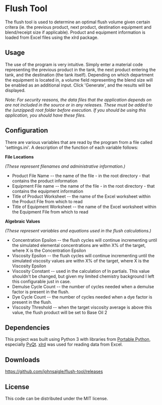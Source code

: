 Flush Tool
==========
The flush tool is used to determine an optimal flush volume given certain critera (ie. the previous product, next product, destination equipment and blend/receipt size if applicable). 
Product and equipment information is loaded from Excel files using the xlrd package.

Usage
-----
The use of the program is very intuitive. Simply enter a material code representing the previous product in the tank, the next product entering the tank, and the destination (the tank itself). Depending on which department the equipment is located in, a volume field representing the blend size will be enabled as an additional input. Click 'Generate', and the results will be displayed.

*Note: For security reasons, the data files that the application depends on are not included in the source or in any releases. These must be added to the (unzipped) root folder before execution. If you should be using this application, you should have these files.*

Configuration
-------------
There are various variables that are read by the program from a file called 'settings.ini'. A description of the function of each variable follows:

**File Locations**

*(These represent filenames and administrative information.)*
  * Product File Name -- the name of the file - in the root directory - that contains the product information
  * Equipment File name -- the name of the file - in the root directory - that contains the equipment information
  * Title of Product Worksheet -- the name of the Excel worksheet within the Product File from which to read
  * Title of Equipment Worksheet -- the name of the Excel worksheet within the Equipment File from which to read

**Algebraic Values**

*(These represent variables and equations used in the flush calculations.)*
  * Concentration Epsilon -- the flush cycles will continue incrementing until the simulated elemental concentrations are withn X% of the target, where X is the Concentration Epsilon
  * Viscosity Epsilon -- the flush cycles will continue incrementing until the simulated viscosity values are withn X% of the target, where X is the Viscosity Epsilon
  * Viscosity Constant -- used in the calculation of ln partials. This value shouldn't be changed, but given my limited chemistry background I left this configurable just in case.
  * Demulse Cycle Count -- the number of cycles needed when a demulse factor is present in the flush.
  * Dye Cycle Count -- the number of cycles needed when a dye factor is present in the flush.
  * Viscosity Threshold -- when the target viscosity average is above this value, the flush product will be set to Base Oil 2

Dependencies
------------
This project was built using Python 3 with libraries from [Portable Python](http://portablepython.com), especially [PyQt](https://wiki.python.org/moin/PyQt). [xlrd](https://pypi.python.org/pypi/xlrd) was used for reading data from Excel. 

Downloads
---------
https://github.com/johnsaigle/flush-tool/releases

License
-------
This code can be distributed under the MIT license. 
